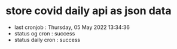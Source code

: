 # store covid daily api as json data

- last cronjob : Thursday, 05 May 2022 13:34:36
- status og cron : success
- status daily cron : success
      
      